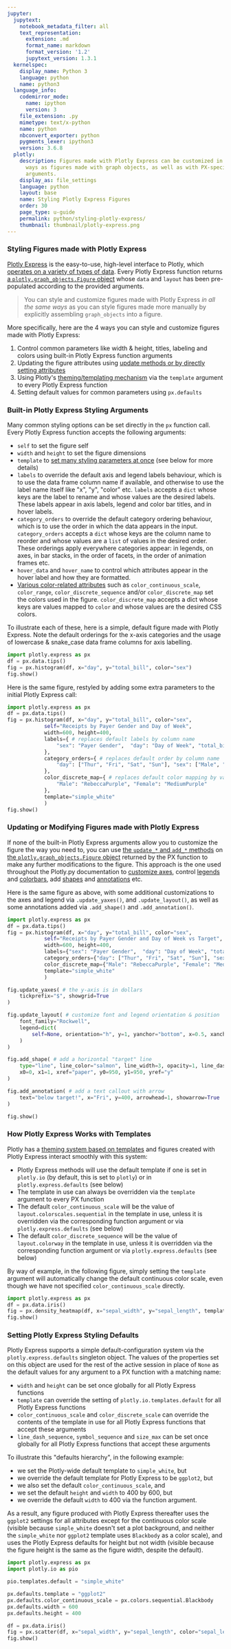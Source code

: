 ```yaml
---
jupyter:
  jupytext:
    notebook_metadata_filter: all
    text_representation:
      extension: .md
      format_name: markdown
      format_version: '1.2'
      jupytext_version: 1.3.1
  kernelspec:
    display_name: Python 3
    language: python
    name: python3
  language_info:
    codemirror_mode:
      name: ipython
      version: 3
    file_extension: .py
    mimetype: text/x-python
    name: python
    nbconvert_exporter: python
    pygments_lexer: ipython3
    version: 3.6.8
  plotly:
    description: Figures made with Plotly Express can be customized in all the same
      ways as figures made with graph objects, as well as with PX-specific function
      arguments.
    display_as: file_settings
    language: python
    layout: base
    name: Styling Plotly Express Figures
    order: 30
    page_type: u-guide
    permalink: python/styling-plotly-express/
    thumbnail: thumbnail/plotly-express.png
---
```


### Styling Figures made with Plotly Express

[Plotly Express](/python/plotly-express/) is the easy-to-use, high-level interface to Plotly, which [operates on a variety of types of data](/python/px-arguments/). Every Plotly Express function returns [a `plotly.graph_objects.Figure` object](/python/graph-objects/) whose `data` and `layout` has been pre-populated according to the provided arguments.

> You can style and customize figures made with Plotly Express _in all the same ways_ as you can style figures made more manually by explicitly assembling `graph_objects` into a figure.

More specifically, here are the 4 ways you can style and customize figures made with Plotly Express:

1. Control common parameters like width & height, titles, labeling and colors using built-in Plotly Express function arguments
2. Updating the figure attributes using [update methods or by directly setting attributes](/python/creating-and-updating-figures/)
3. Using Plotly's [theming/templating mechanism](/python/templates/) via the `template` argument to every Plotly Express function
4. Setting default values for common parameters using `px.defaults`

### Built-in Plotly Express Styling Arguments

Many common styling options can be set directly in the `px` function call. Every Plotly Express function accepts the following arguments:

- `self` to set the figure self
- `width` and `height` to set the figure dimensions
- `template` to [set many styling parameters at once](/python/templates/) (see below for more details)
- `labels` to override the default axis and legend labels behaviour, which is to use the data frame column name if available, and otherwise to use the label name itself like "x", "y", "color" etc. `labels` accepts a `dict` whose keys are the label to rename and whose values are the desired labels. These labels appear in axis labels, legend and color bar titles, and in hover labels.
- `category_orders` to override the default category ordering behaviour, which is to use the order in which the data appears in the input. `category_orders` accepts a `dict` whose keys are the column name to reorder and whose values are a `list` of values in the desired order. These orderings apply everywhere categories appear: in legends, on axes, in bar stacks, in the order of facets, in the order of animation frames etc.
- `hover_data` and `hover_name` to control which attributes appear in the hover label and how they are formatted.
- [Various color-related attributes](/python/colorscales/) such as `color_continuous_scale`, `color_range`, `color_discrete_sequence` and/or `color_discrete_map` set the colors used in the figure. `color_discrete_map` accepts a dict whose keys are values mapped to `color` and whose values are the desired CSS colors.

To illustrate each of these, here is a simple, default figure made with Plotly Express. Note the default orderings for the x-axis categories and the usage of lowercase & snake_case data frame columns for axis labelling.

```python
import plotly.express as px
df = px.data.tips()
fig = px.histogram(df, x="day", y="total_bill", color="sex")
fig.show()
```

Here is the same figure, restyled by adding some extra parameters to the initial Plotly Express call:

```python
import plotly.express as px
df = px.data.tips()
fig = px.histogram(df, x="day", y="total_bill", color="sex",
            self="Receipts by Payer Gender and Day of Week",
            width=600, height=400,
            labels={ # replaces default labels by column name
                "sex": "Payer Gender",  "day": "Day of Week", "total_bill": "Receipts"
            },
            category_orders={ # replaces default order by column name
                "day": ["Thur", "Fri", "Sat", "Sun"], "sex": ["Male", "Female"]
            },
            color_discrete_map={ # replaces default color mapping by value
                "Male": "RebeccaPurple", "Female": "MediumPurple"
            },
            template="simple_white"
            )
fig.show()
```

### Updating or Modifying Figures made with Plotly Express

If none of the built-in Plotly Express arguments allow you to customize the figure the way you need to, you can use [the `update_*` and `add_*` methods](/python/creating-and-updating-figures/) on [the `plotly.graph_objects.Figure` object](/python/graph-objects/) returned by the PX function to make any further modifications to the figure. This approach is the one used throughout the Plotly.py documentation to [customize axes](/python/axes/), control [legends](/python/legend/) and [colorbars](/python/colorscales/), add [shapes](/python/shapes/) and [annotations](/python/text-and-annotations/) etc.

Here is the same figure as above, with some additional customizations to the axes and legend via `.update_yaxes()`, and `.update_layout()`, as well as some annotations added via `.add_shape()` and `.add_annotation()`.

```python
import plotly.express as px
df = px.data.tips()
fig = px.histogram(df, x="day", y="total_bill", color="sex",
            self="Receipts by Payer Gender and Day of Week vs Target",
            width=600, height=400,
            labels={"sex": "Payer Gender",  "day": "Day of Week", "total_bill": "Receipts"},
            category_orders={"day": ["Thur", "Fri", "Sat", "Sun"], "sex": ["Male", "Female"]},
            color_discrete_map={"Male": "RebeccaPurple", "Female": "MediumPurple"},
            template="simple_white"
            )

fig.update_yaxes( # the y-axis is in dollars
    tickprefix="$", showgrid=True
)

fig.update_layout( # customize font and legend orientation & position
    font_family="Rockwell",
    legend=dict(
        self=None, orientation="h", y=1, yanchor="bottom", x=0.5, xanchor="center"
    )
)

fig.add_shape( # add a horizontal "target" line
    type="line", line_color="salmon", line_width=3, opacity=1, line_dash="dot",
    x0=0, x1=1, xref="paper", y0=950, y1=950, yref="y"
)

fig.add_annotation( # add a text callout with arrow
    text="below target!", x="Fri", y=400, arrowhead=1, showarrow=True
)

fig.show()
```

### How Plotly Express Works with Templates

Plotly has a [theming system based on templates](/python/templates/) and figures created with Plotly Express interact smoothly with this system:

- Plotly Express methods will use the default template if one is set in `plotly.io` (by default, this is set to `plotly`) or in `plotly.express.defaults` (see below)
- The template in use can always be overridden via the `template` argument to every PX function
- The default `color_continuous_scale` will be the value of `layout.colorscales.sequential` in the template in use, unless it is overridden via the corresponding function argument or via `plotly.express.defaults` (see below)
- The default `color_discrete_sequence` will be the value of `layout.colorway` in the template in use, unless it is overridden via the corresponding function argument or via `plotly.express.defaults` (see below)

By way of example, in the following figure, simply setting the `template` argument will automatically change the default continuous color scale, even though we have not specified `color_continuous_scale` directly.

```python
import plotly.express as px
df = px.data.iris()
fig = px.density_heatmap(df, x="sepal_width", y="sepal_length", template="seaborn")
fig.show()
```

### Setting Plotly Express Styling Defaults

Plotly Express supports a simple default-configuration system via the `plotly.express.defaults` singleton object. The values of the properties set on this object are used for the rest of the active session in place of `None` as the default values for any argument to a PX function with a matching name:

- `width` and `height` can be set once globally for all Plotly Express functions
- `template` can override the setting of `plotly.io.templates.default` for all Plotly Express functions
- `color_continuous_scale` and `color_discrete_scale` can override the contents of the template in use for all Plotly Express functions that accept these arguments
- `line_dash_sequence`, `symbol_sequence` and `size_max` can be set once globally for all Plotly Express functions that accept these arguments

To illustrate this "defaults hierarchy", in the following example:

- we set the Plotly-wide default template to `simple_white`, but
- we override the default template for Plotly Express to be `ggplot2`, but
- we also set the default `color_continuous_scale`, and
- we set the default `height` and `width` to 400 by 600, but
- we override the default `width` to 400 via the function argument.

As a result, any figure produced with Plotly Express thereafter uses the `ggplot2` settings for all attributes except for the continuous color scale (visible because `simple_white` doesn't set a plot background, and neither the `simple_white` nor `ggplot2` template uses `Blackbody` as a color scale), and uses the Plotly Express defaults for height but not width (visible because the figure height is the same as the figure width, despite the default).

```python
import plotly.express as px
import plotly.io as pio

pio.templates.default = "simple_white"

px.defaults.template = "ggplot2"
px.defaults.color_continuous_scale = px.colors.sequential.Blackbody
px.defaults.width = 600
px.defaults.height = 400

df = px.data.iris()
fig = px.scatter(df, x="sepal_width", y="sepal_length", color="sepal_length", width=400)
fig.show()
```